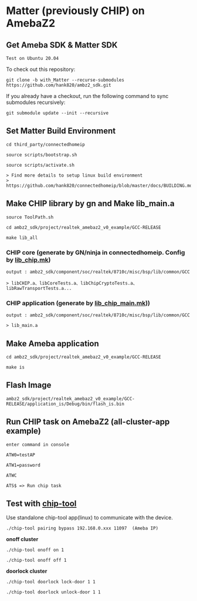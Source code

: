 # Matter (previously CHIP) on AmebaZ2

## Get Ameba SDK & Matter SDK

    Test on Ubuntu 20.04

To check out this repository:

    git clone -b with_Matter --recurse-submodules https://github.com/hank820/ambz2_sdk.git

If you already have a checkout, run the following command to sync submodules recursively:

	git submodule update --init --recursive


## Set Matter Build Environment 

    cd third_party/connectedhomeip

    source scripts/bootstrap.sh

    source scripts/activate.sh

    > Find more details to setup linux build environment
    > https://github.com/hank820/connectedhomeip/blob/master/docs/BUILDING.md


## Make CHIP library by gn and Make lib_main.a

	source ToolPath.sh

    cd ambz2_sdk/project/realtek_amebaz2_v0_example/GCC-RELEASE

    make lib_all


### CHIP core (generate by GN/ninja in connectedhomeip. Config by [lib_chip.mk](https://github.com/hank820/ambz2_sdk/blob/with_Matter/project/realtek_amebaz2_v0_example/GCC-RELEASE/lib_chip.mk))

    output : ambz2_sdk/component/soc/realtek/8710c/misc/bsp/lib/common/GCC
	
    > libCHIP.a、libCoreTests.a、libChipCryptoTests.a、libRawTransportTests.a...

### CHIP application (generate by [lib_chip_main.mk](https://github.com/hank820/ambz2_sdk/blob/with_Matter/project/realtek_amebaz2_v0_example/GCC-RELEASE/lib_chip_main.mk)))

    output : ambz2_sdk/component/soc/realtek/8710c/misc/bsp/lib/common/GCC

    > lib_main.a

## Make Ameba application
    cd ambz2_sdk/project/realtek_amebaz2_v0_example/GCC-RELEASE

    make is

## Flash Image
    ambz2_sdk/project/realtek_amebaz2_v0_example/GCC-RELEASE/application_is/Debug/bin/flash_is.bin

## Run CHIP task on AmebaZ2 (all-cluster-app example)
    enter command in console

    ATW0=testAP

    ATW1=password

    ATWC

    ATS$ => Run chip task


## Test with [chip-tool](https://github.com/hank820/connectedhomeip/tree/master/examples/chip-tool)
Use standalone chip-tool app(linux) to communicate with the device.

`./chip-tool pairing bypass 192.168.0.xxx 11097  (Ameba IP)`

<b>onoff cluster</b>

`./chip-tool onoff on 1`

`./chip-tool onoff off 1`
    
<b>doorlock cluster</b>

`./chip-tool doorlock lock-door 1 1`
    
`./chip-tool doorlock unlock-door 1 1`

